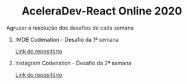 <h1 align="center">AceleraDev-React Online 2020</h1>

<p>Agrupar a resolução dos desafios de cada semana</p>
<ol>
  <li>
    <p>IMDB Codenation - Desafio da 1ª semana</p>
    <a href="https://github.com/Hilverton/IMDB-Codenation">Link do repositório</a>
  </li>
  <li>
    <p>Instagram Codenation - Desafio da 2ª semana</p>
    <a href="https://github.com/Hilverton/Instagram-Codenation">Link do repositório</a>
  </li>
</ol>

    
    



